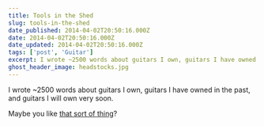 ```yaml
---
title: Tools in the Shed
slug: tools-in-the-shed
date_published: 2014-04-02T20:50:16.000Z
date: 2014-04-02T20:50:16.000Z
date_updated: 2014-04-02T20:50:16.000Z
tags: ['post', 'Guitar']
excerpt: I wrote ~2500 words about guitars I own, guitars I have owned in the past...
ghost_header_image: headstocks.jpg
---
```


I wrote ~2500 words about guitars I own, guitars I have owned in the past, and guitars I will own very soon.

Maybe you like [that sort of thing](/guitars/)?
